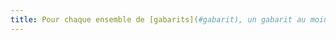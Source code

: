 ```yaml
---
title: Pour chaque ensemble de [gabarits](#gabarit), un gabarit au moins permet de répondre aux [règles d’accessibilité numérique](#regles-d-accessibilite-numerique). Cette règle est-elle respectée ?
---
```

